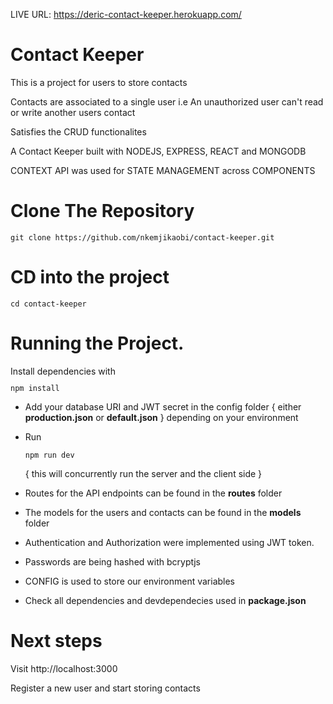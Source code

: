 LIVE URL:  https://deric-contact-keeper.herokuapp.com/

<h1>Contact Keeper</h1>
<p>This is a project for users to store contacts</p>
<p>Contacts are associated to a single user i.e An unauthorized user can't read or write another users contact</p>
<p>Satisfies the CRUD functionalites</p>

A Contact Keeper built with NODEJS, EXPRESS, REACT and MONGODB
<p>CONTEXT API was used for STATE MANAGEMENT across COMPONENTS</p>

<h1>Clone The Repository</h1>
<code><pre>git clone https://github.com/nkemjikaobi/contact-keeper.git</pre></code>

<h1>CD into the project</h1>
<code><pre>cd contact-keeper</pre></code>

<h1>Running the Project.</h1>
Install dependencies with <code><pre>npm install</pre></code>

* Add your database URI and JWT secret in the config folder { either **production.json** or **default.json** } depending on your environment

* Run <code><pre>npm run dev</pre></code> { this will concurrently run the server and the client side }

* Routes for the API endpoints can be found in the **routes** folder 
* The models for the users and contacts can be found in the **models** folder 

* Authentication and Authorization were implemented using JWT token.

* Passwords are being hashed with bcryptjs

* CONFIG is used to store our environment variables

* Check all dependencies and devdependecies used in **package.json**

<h1>Next steps</h1>
Visit http://localhost:3000
<p>Register a new user and start storing contacts</p>
